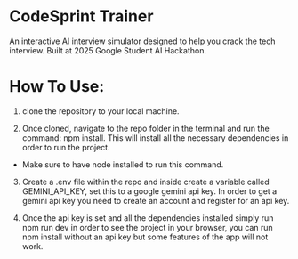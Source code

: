 # CodeSprint Trainer

An interactive AI interview simulator designed to help you crack the tech interview. Built at 2025 Google Student AI Hackathon.

# How To Use:

1. clone the repository to your local machine.

2. Once cloned, navigate to the repo folder in the terminal and run the command: npm install. This will install all the necessary dependencies in order to run the project.
  - Make sure to have node installed to run this command.

3. Create a .env file within the repo and inside create a variable called GEMINI_API_KEY, set this to a google gemini api key. In order to get a gemini api key you need to create an account and register for an api key.

4. Once the api key is set and all the dependencies installed simply run npm run dev in order to see the project in your browser, you can run npm install without an api key but some features of the app will not work.
